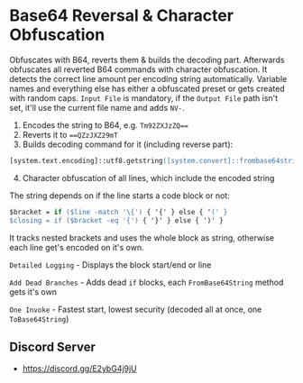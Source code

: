 # Base64 Reversal & Character Obfuscation

Obfuscates with B64, reverts them & builds the decoding part. Afterwards obfuscates all reverted B64 commands with character obfuscation.  It detects the correct line amount per encoding string automatically. Variable names and everything else has either a obfuscated preset or gets created with random caps. `Input File` is mandatory, if the `Output File` path isn't set, it'll use the current file name and adds `NV-`.

1. Encodes the string to B64, e.g. `Tm92ZXJzZQ==`
2. Reverts it to `==QZzJXZ29mT`
3. Builds decoding command for it (including reverse part):
```ps
[system.text.encoding]::utf8.getstring([system.convert]::frombase64string(-join(...)
```
4. Character obfuscation of all lines, which include the encoded string

The string depends on if the line starts a code block or not:
```ps
$bracket = if ($line -match '\{') { '{' } else { '(' }
$closing = if ($bracket -eq '{') { '}' } else { ')' }
```
It tracks nested brackets and uses the whole block as string, otherwise each line get's encoded on it's own.

`Detailed Logging` - Displays the block start/end or line

`Add Dead Branches` - Adds dead `if` blocks, each `FromBase64String` method gets it's own

`One Invoke` - Fastest start, lowest security (decoded all at once, one `ToBase64String`)

 ## Discord Server 
- https://discord.gg/E2ybG4j9jU
